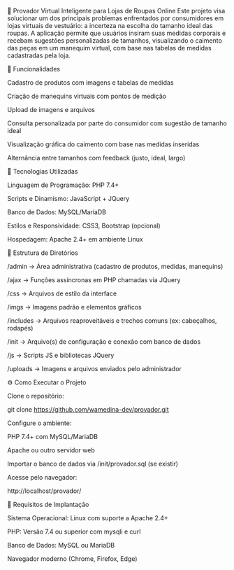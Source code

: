 🧵 Provador Virtual Inteligente para Lojas de Roupas Online
Este projeto visa solucionar um dos principais problemas enfrentados por consumidores em lojas virtuais de vestuário: a incerteza na escolha do tamanho ideal das roupas. A aplicação permite que usuários insiram suas medidas corporais e recebam sugestões personalizadas de tamanhos, visualizando o caimento das peças em um manequim virtual, com base nas tabelas de medidas cadastradas pela loja.


🚀 Funcionalidades

Cadastro de produtos com imagens e tabelas de medidas

Criação de manequins virtuais com pontos de medição

Upload de imagens e arquivos

Consulta personalizada por parte do consumidor com sugestão de tamanho ideal

Visualização gráfica do caimento com base nas medidas inseridas

Alternância entre tamanhos com feedback (justo, ideal, largo)


🧩 Tecnologias Utilizadas

Linguagem de Programação: PHP 7.4+

Scripts e Dinamismo: JavaScript + JQuery

Banco de Dados: MySQL/MariaDB

Estilos e Responsividade: CSS3, Bootstrap (opcional)

Hospedagem: Apache 2.4+ em ambiente Linux



📁 Estrutura de Diretórios

/admin      → Área administrativa (cadastro de produtos, medidas, manequins)

/ajax       → Funções assíncronas em PHP chamadas via JQuery

/css        → Arquivos de estilo da interface

/imgs       → Imagens padrão e elementos gráficos

/includes   → Arquivos reaproveitáveis e trechos comuns (ex: cabeçalhos, rodapés)

/init       → Arquivo(s) de configuração e conexão com banco de dados

/js         → Scripts JS e bibliotecas JQuery

/uploads    → Imagens e arquivos enviados pelo administrador



⚙️ Como Executar o Projeto

Clone o repositório:

git clone https://github.com/wamedina-dev/provador.git


Configure o ambiente:

PHP 7.4+ com MySQL/MariaDB

Apache ou outro servidor web

Importar o banco de dados via /init/provador.sql (se existir)



Acesse pelo navegador:

http://localhost/provador/



📌 Requisitos de Implantação

Sistema Operacional: Linux com suporte a Apache 2.4+

PHP: Versão 7.4 ou superior com mysqli e curl

Banco de Dados: MySQL ou MariaDB

Navegador moderno (Chrome, Firefox, Edge)

